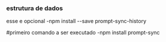 ### estrutura de dados

esse e opcional
-npm install --save prompt-sync-history

#primeiro comando a ser executado
-npm install prompt-sync
